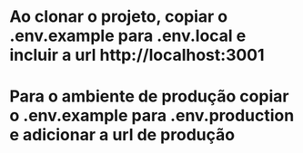# Ao clonar o projeto, copiar o .env.example para .env.local e incluir a url http://localhost:3001

# Para o ambiente de produção copiar o .env.example para .env.production e adicionar a url de produção